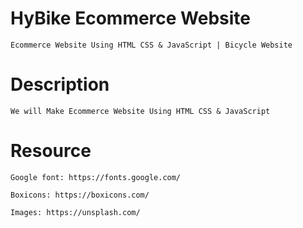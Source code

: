 # HyBike Ecommerce Website

    Ecommerce Website Using HTML CSS & JavaScript | Bicycle Website

# Description

    We will Make Ecommerce Website Using HTML CSS & JavaScript

# Resource

    Google font: https://fonts.google.com/

    Boxicons: https://boxicons.com/

    Images: https://unsplash.com/